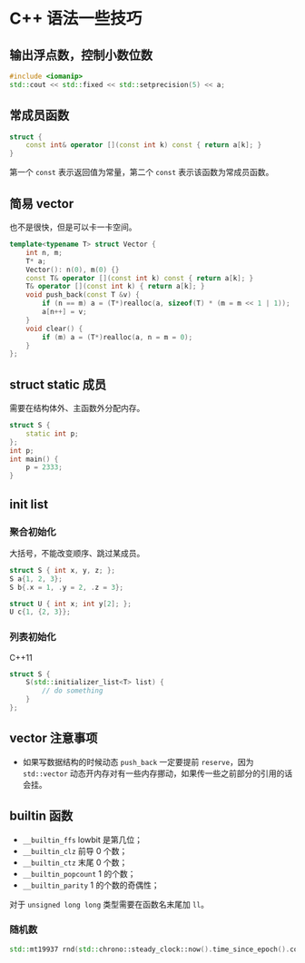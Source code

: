 # C++ 语法一些技巧

## 输出浮点数，控制小数位数

```cpp
#include <iomanip>
std::cout << std::fixed << std::setprecision(5) << a;
```

## 常成员函数

```cpp
struct {
	const int& operator [](const int k) const { return a[k]; }
}
```

第一个 `const` 表示返回值为常量，第二个 `const` 表示该函数为常成员函数。

## 简易 vector

也不是很快，但是可以卡一卡空间。

```cpp
template<typename T> struct Vector {
	int n, m;
	T* a;
    Vector(): n(0), m(0) {}
	const T& operator [](const int k) const { return a[k]; }
	T& operator [](const int k) { return a[k]; }
	void push_back(const T &v) {
		if (n == m) a = (T*)realloc(a, sizeof(T) * (m = m << 1 | 1));
		a[n++] = v;
	}
    void clear() {
		if (m) a = (T*)realloc(a, n = m = 0);
	}
};
```

## struct static 成员

需要在结构体外、主函数外分配内存。

```cpp
struct S {
    static int p;
};
int p;
int main() {
    p = 2333;
}
```

## init list

### 聚合初始化

大括号，不能改变顺序、跳过某成员。

```cpp
struct S { int x, y, z; };
S a{1, 2, 3};
S b{.x = 1, .y = 2, .z = 3};

struct U { int x; int y[2]; };
U c{1, {2, 3}};
```

### 列表初始化

C++11

```cpp
struct S {
    S(std::initializer_list<T> list) {
        // do something
	}
};
```

## vector 注意事项

- 如果写数据结构的时候动态 `push_back` 一定要提前 `reserve`，因为 `std::vector` 动态开内存对有一些内存挪动，如果传一些之前部分的引用的话会挂。

## builtin 函数

- `__builtin_ffs` lowbit 是第几位；
- `__builtin_clz` 前导 0 个数；
- `__builtin_ctz` 末尾 0 个数；
- `__builtin_popcount` 1 的个数；
- `__builtin_parity` 1 的个数的奇偶性；

对于 `unsigned long long` 类型需要在函数名末尾加 `ll`。

### 随机数

```cpp
std::mt19937 rnd(std::chrono::steady_clock::now().time_since_epoch().count());
```